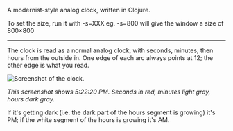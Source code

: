 A modernist-style analog clock, written in Clojure.

To set the size, run it with -s=XXX eg. -s=800 will give the window a size of 800×800

***

The clock is read as a normal analog clock, with seconds, minutes, then hours from the outside in. One edge of each arc always points at 12; the other edge is what you read.

![Screenshot of the clock.](http://problemattic.net/media/i/content/clock-screenshot.png)

*This screenshot shows 5:22:20 PM. Seconds in red, minutes light gray, hours dark gray.*

If it's getting dark (i.e. the dark part of the hours segment is growing) it's PM; if the white segment of the hours is growing it's AM.
